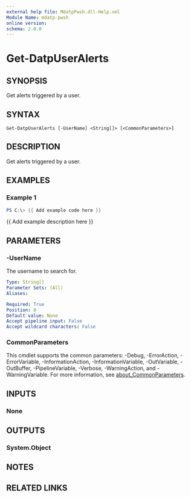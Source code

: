 ```yaml
---
external help file: MdatpPwsh.dll-Help.xml
Module Name: mdatp-pwsh
online version:
schema: 2.0.0
---
```


# Get-DatpUserAlerts

## SYNOPSIS
Get alerts triggered by a user.

## SYNTAX

```
Get-DatpUserAlerts [-UserName] <String[]> [<CommonParameters>]
```

## DESCRIPTION
Get alerts triggered by a user.

## EXAMPLES

### Example 1
```powershell
PS C:\> {{ Add example code here }}
```

{{ Add example description here }}

## PARAMETERS

### -UserName
The username to search for.

```yaml
Type: String[]
Parameter Sets: (All)
Aliases:

Required: True
Position: 0
Default value: None
Accept pipeline input: False
Accept wildcard characters: False
```

### CommonParameters
This cmdlet supports the common parameters: -Debug, -ErrorAction, -ErrorVariable, -InformationAction, -InformationVariable, -OutVariable, -OutBuffer, -PipelineVariable, -Verbose, -WarningAction, and -WarningVariable. For more information, see [about_CommonParameters](http://go.microsoft.com/fwlink/?LinkID=113216).

## INPUTS

### None

## OUTPUTS

### System.Object
## NOTES

## RELATED LINKS
